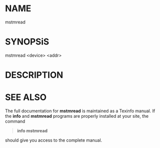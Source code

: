 
# NAME

mstmread

# SYNOPSiS

mstmread \<device\> \<addr\>

# DESCRIPTION

# SEE ALSO

The full documentation for **mstmread** is maintained as a Texinfo
manual. If the **info** and **mstmread** programs are properly installed
at your site, the command

> **info mstmread**

should give you access to the complete manual.

